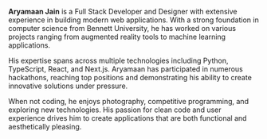 **Aryamaan Jain** is a Full Stack Developer and Designer with extensive experience in building modern web applications. With a strong foundation in computer science from Bennett University, he has worked on various projects ranging from augmented reality tools to machine learning applications.

His expertise spans across multiple technologies including Python, TypeScript, React, and Next.js. Aryamaan has participated in numerous hackathons, reaching top positions and demonstrating his ability to create innovative solutions under pressure.
 
When not coding, he enjoys photography, competitive programming, and exploring new technologies. His passion for clean code and user experience drives him to create applications that are both functional and aesthetically pleasing. 